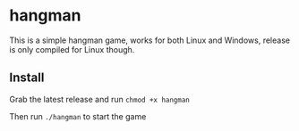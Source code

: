 # hangman
This is a simple hangman game, works for both Linux and Windows, release is only compiled for Linux though.
## Install
Grab the latest release and run `chmod +x hangman`

Then run `./hangman` to start the game
